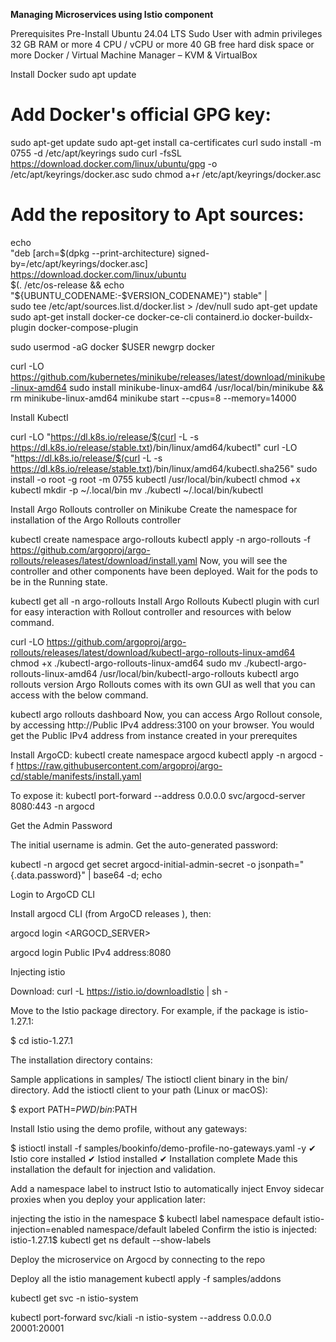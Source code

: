 **Managing Microservices using Istio component**

Prerequisites
Pre-Install Ubuntu 24.04 LTS Sudo User with admin privileges 32 GB RAM or more 4 CPU / vCPU or more 40 GB free 
hard disk space or more Docker / Virtual Machine Manager – KVM & VirtualBox

Install Docker
sudo apt update
# Add Docker's official GPG key:
sudo apt-get update
sudo apt-get install ca-certificates curl
sudo install -m 0755 -d /etc/apt/keyrings
sudo curl -fsSL https://download.docker.com/linux/ubuntu/gpg -o /etc/apt/keyrings/docker.asc
sudo chmod a+r /etc/apt/keyrings/docker.asc

# Add the repository to Apt sources:
echo \
"deb [arch=$(dpkg --print-architecture) signed-by=/etc/apt/keyrings/docker.asc] https://download.docker.com/linux/ubuntu \
$(. /etc/os-release && echo "${UBUNTU_CODENAME:-$VERSION_CODENAME}") stable" | \
sudo tee /etc/apt/sources.list.d/docker.list > /dev/null
sudo apt-get update
sudo apt-get install docker-ce docker-ce-cli containerd.io docker-buildx-plugin docker-compose-plugin

sudo usermod -aG docker $USER
newgrp docker

curl -LO https://github.com/kubernetes/minikube/releases/latest/download/minikube-linux-amd64
sudo install minikube-linux-amd64 /usr/local/bin/minikube && rm minikube-linux-amd64
minikube start --cpus=8 --memory=14000

Install Kubectl

curl -LO "https://dl.k8s.io/release/$(curl -L -s https://dl.k8s.io/release/stable.txt)/bin/linux/amd64/kubectl"
curl -LO "https://dl.k8s.io/release/$(curl -L -s https://dl.k8s.io/release/stable.txt)/bin/linux/amd64/kubectl.sha256"
sudo install -o root -g root -m 0755 kubectl /usr/local/bin/kubectl
chmod +x kubectl
mkdir -p ~/.local/bin
mv ./kubectl ~/.local/bin/kubectl

Install Argo Rollouts controller on Minikube
Create the namespace for installation of the Argo Rollouts controller

kubectl create namespace argo-rollouts
kubectl apply -n argo-rollouts -f https://github.com/argoproj/argo-rollouts/releases/latest/download/install.yaml
Now, you will see the controller and other components have been deployed. Wait for the pods to be in the Running state.

kubectl get all -n argo-rollouts
Install Argo Rollouts Kubectl plugin with curl for easy interaction with Rollout controller and resources with below command.

curl -LO https://github.com/argoproj/argo-rollouts/releases/latest/download/kubectl-argo-rollouts-linux-amd64
chmod +x ./kubectl-argo-rollouts-linux-amd64
sudo mv ./kubectl-argo-rollouts-linux-amd64 /usr/local/bin/kubectl-argo-rollouts
kubectl argo rollouts version
Argo Rollouts comes with its own GUI as well that you can access with the below command.

kubectl argo rollouts dashboard
Now, you can access Argo Rollout console, by accessing http://Public IPv4 address:3100 on your browser. You would get the Public IPv4 address from instance created in your prerequites 

Install ArgoCD:
kubectl create namespace argocd
kubectl apply -n argocd -f https://raw.githubusercontent.com/argoproj/argo-cd/stable/manifests/install.yaml

To expose it:
kubectl port-forward --address 0.0.0.0 svc/argocd-server 8080:443 -n argocd

Get the Admin Password

The initial username is admin. Get the auto-generated password:

kubectl -n argocd get secret argocd-initial-admin-secret -o jsonpath="{.data.password}" | base64 -d; echo

Login to ArgoCD CLI

Install argocd CLI (from ArgoCD releases ), then:

argocd login <ARGOCD_SERVER>

argocd login Public IPv4 address:8080

Injecting istio

Download:
curl -L https://istio.io/downloadIstio | sh -

Move to the Istio package directory. For example, if the package is istio-1.27.1:

$ cd istio-1.27.1

The installation directory contains:

Sample applications in samples/
The istioctl client binary in the bin/ directory.
Add the istioctl client to your path (Linux or macOS):

$ export PATH=$PWD/bin:$PATH

Install Istio using the demo profile, without any gateways:

$ istioctl install -f samples/bookinfo/demo-profile-no-gateways.yaml -y
✔ Istio core installed
✔ Istiod installed
✔ Installation complete
Made this installation the default for injection and validation.

Add a namespace label to instruct Istio to automatically inject Envoy sidecar proxies when you deploy your application later:

injecting the istio in the namespace
$ kubectl label namespace default istio-injection=enabled
namespace/default labeled
 Confirm the istio is injected:
istio-1.27.1$ kubectl get ns default --show-labels

Deploy the microservice on Argocd by connecting to the repo

Deploy all the istio management 
kubectl apply -f samples/addons

kubectl get svc -n istio-system

kubectl port-forward svc/kiali -n istio-system --address 0.0.0.0 20001:20001

